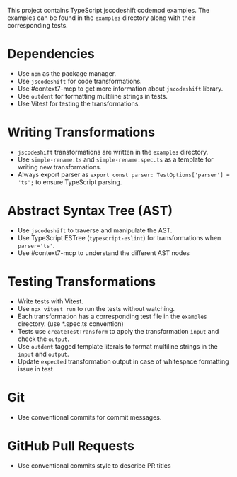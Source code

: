 This project contains TypeScript jscodeshift codemod examples.
The examples can be found in the `examples` directory along with their corresponding tests.

# Dependencies
- Use `npm` as the package manager.
- Use `jscodeshift` for code transformations.
- Use #context7-mcp to get more information about `jscodeshift` library.
- Use `outdent` for formatting multiline strings in tests.
- Use Vitest for testing the transformations.

# Writing Transformations
- `jscodeshift` transformations are written in the `examples` directory.
- Use `simple-rename.ts` and `simple-rename.spec.ts` as a template for writing new transformations.
- Always export parser as `export const parser: TestOptions['parser'] = 'ts';` to ensure TypeScript parsing.

# Abstract Syntax Tree (AST)
- Use `jscodeshift` to traverse and manipulate the AST.
- Use TypeScript ESTree (`typescript-eslint`) for transformations when `parser='ts'`.
- Use #context7-mcp to understand the different AST nodes

# Testing Transformations
- Write tests with Vitest.
- Use `npx vitest run` to run the tests without watching.
- Each transformation has a corresponding test file in the `examples` directory. (use *.spec.ts convention)
- Tests use `createTestTransform` to apply the transformation `input` and check the `output`.
- Use `outdent` tagged template literals to format multiline strings in the `input` and `output`.
- Update `expected` transformation output in case of whitespace formatting issue in test

# Git
- Use conventional commits for commit messages.

# GitHub Pull Requests
- Use conventional commits style to describe PR titles
